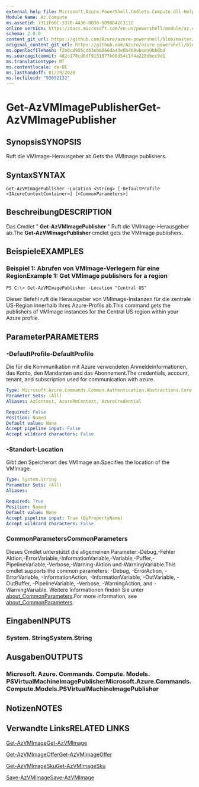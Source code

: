 ```yaml
---
external help file: Microsoft.Azure.PowerShell.Cmdlets.Compute.dll-Help.xml
Module Name: Az.Compute
ms.assetid: 7311F66C-3370-4436-8030-6D98D42C3112
online version: https://docs.microsoft.com/en-us/powershell/module/az.compute/get-azvmimagepublisher
schema: 2.0.0
content_git_url: https://github.com/Azure/azure-powershell/blob/master/src/Compute/Compute/help/Get-AzVMImagePublisher.md
original_content_git_url: https://github.com/Azure/azure-powershell/blob/master/src/Compute/Compute/help/Get-AzVMImagePublisher.md
ms.openlocfilehash: f2b0cd955cd63eb6066da43e8b468ab4ea9bb0bd
ms.sourcegitcommit: 4d2c178cd6df9151877b08d54c1f4a228dbec9d1
ms.translationtype: MT
ms.contentlocale: de-DE
ms.lasthandoff: 01/29/2020
ms.locfileid: "93652132"
---
```

# <span data-ttu-id="ac7f1-101">Get-AzVMImagePublisher</span><span class="sxs-lookup"><span data-stu-id="ac7f1-101">Get-AzVMImagePublisher</span></span>

## <span data-ttu-id="ac7f1-102">Synopsis</span><span class="sxs-lookup"><span data-stu-id="ac7f1-102">SYNOPSIS</span></span>
<span data-ttu-id="ac7f1-103">Ruft die VMImage-Herausgeber ab.</span><span class="sxs-lookup"><span data-stu-id="ac7f1-103">Gets the VMImage publishers.</span></span>

## <span data-ttu-id="ac7f1-104">Syntax</span><span class="sxs-lookup"><span data-stu-id="ac7f1-104">SYNTAX</span></span>

```
Get-AzVMImagePublisher -Location <String> [-DefaultProfile <IAzureContextContainer>] [<CommonParameters>]
```

## <span data-ttu-id="ac7f1-105">Beschreibung</span><span class="sxs-lookup"><span data-stu-id="ac7f1-105">DESCRIPTION</span></span>
<span data-ttu-id="ac7f1-106">Das Cmdlet " **Get-AzVMImagePublisher** " Ruft die VMImage-Herausgeber ab.</span><span class="sxs-lookup"><span data-stu-id="ac7f1-106">The **Get-AzVMImagePublisher** cmdlet gets the VMImage publishers.</span></span>

## <span data-ttu-id="ac7f1-107">Beispiele</span><span class="sxs-lookup"><span data-stu-id="ac7f1-107">EXAMPLES</span></span>

### <span data-ttu-id="ac7f1-108">Beispiel 1: Abrufen von VMImage-Verlegern für eine Region</span><span class="sxs-lookup"><span data-stu-id="ac7f1-108">Example 1: Get VMImage publishers for a region</span></span>
```
PS C:\> Get-AzVMImagePublisher -Location "Central US"
```

<span data-ttu-id="ac7f1-109">Dieser Befehl ruft die Herausgeber von VMImage-Instanzen für die zentrale US-Region innerhalb Ihres Azure-Profils ab.</span><span class="sxs-lookup"><span data-stu-id="ac7f1-109">This command gets the publishers of VMImage instances for the Central US region within your Azure profile.</span></span>

## <span data-ttu-id="ac7f1-110">Parameter</span><span class="sxs-lookup"><span data-stu-id="ac7f1-110">PARAMETERS</span></span>

### <span data-ttu-id="ac7f1-111">-DefaultProfile</span><span class="sxs-lookup"><span data-stu-id="ac7f1-111">-DefaultProfile</span></span>
<span data-ttu-id="ac7f1-112">Die für die Kommunikation mit Azure verwendeten Anmeldeinformationen, das Konto, den Mandanten und das Abonnement.</span><span class="sxs-lookup"><span data-stu-id="ac7f1-112">The credentials, account, tenant, and subscription used for communication with azure.</span></span>

```yaml
Type: Microsoft.Azure.Commands.Common.Authentication.Abstractions.Core.IAzureContextContainer
Parameter Sets: (All)
Aliases: AzContext, AzureRmContext, AzureCredential

Required: False
Position: Named
Default value: None
Accept pipeline input: False
Accept wildcard characters: False
```

### <span data-ttu-id="ac7f1-113">-Standort</span><span class="sxs-lookup"><span data-stu-id="ac7f1-113">-Location</span></span>
<span data-ttu-id="ac7f1-114">Gibt den Speicherort des VMImage an.</span><span class="sxs-lookup"><span data-stu-id="ac7f1-114">Specifies the location of the VMImage.</span></span>

```yaml
Type: System.String
Parameter Sets: (All)
Aliases:

Required: True
Position: Named
Default value: None
Accept pipeline input: True (ByPropertyName)
Accept wildcard characters: False
```

### <span data-ttu-id="ac7f1-115">CommonParameters</span><span class="sxs-lookup"><span data-stu-id="ac7f1-115">CommonParameters</span></span>
<span data-ttu-id="ac7f1-116">Dieses Cmdlet unterstützt die allgemeinen Parameter:-Debug,-Fehler Aktion,-ErrorVariable,-InformationVariable,-Variable,-Puffer,-PipelineVariable,-Verbose,-Warning-Aktion und-WarningVariable.</span><span class="sxs-lookup"><span data-stu-id="ac7f1-116">This cmdlet supports the common parameters: -Debug, -ErrorAction, -ErrorVariable, -InformationAction, -InformationVariable, -OutVariable, -OutBuffer, -PipelineVariable, -Verbose, -WarningAction, and -WarningVariable.</span></span> <span data-ttu-id="ac7f1-117">Weitere Informationen finden Sie unter [about_CommonParameters](https://go.microsoft.com/fwlink/?LinkID=113216).</span><span class="sxs-lookup"><span data-stu-id="ac7f1-117">For more information, see [about_CommonParameters](https://go.microsoft.com/fwlink/?LinkID=113216).</span></span>

## <span data-ttu-id="ac7f1-118">Eingaben</span><span class="sxs-lookup"><span data-stu-id="ac7f1-118">INPUTS</span></span>

### <span data-ttu-id="ac7f1-119">System. String</span><span class="sxs-lookup"><span data-stu-id="ac7f1-119">System.String</span></span>

## <span data-ttu-id="ac7f1-120">Ausgaben</span><span class="sxs-lookup"><span data-stu-id="ac7f1-120">OUTPUTS</span></span>

### <span data-ttu-id="ac7f1-121">Microsoft. Azure. Commands. Compute. Models. PSVirtualMachineImagePublisher</span><span class="sxs-lookup"><span data-stu-id="ac7f1-121">Microsoft.Azure.Commands.Compute.Models.PSVirtualMachineImagePublisher</span></span>

## <span data-ttu-id="ac7f1-122">Notizen</span><span class="sxs-lookup"><span data-stu-id="ac7f1-122">NOTES</span></span>

## <span data-ttu-id="ac7f1-123">Verwandte Links</span><span class="sxs-lookup"><span data-stu-id="ac7f1-123">RELATED LINKS</span></span>

[<span data-ttu-id="ac7f1-124">Get-AzVMImage</span><span class="sxs-lookup"><span data-stu-id="ac7f1-124">Get-AzVMImage</span></span>](./Get-AzVMImage.md)

[<span data-ttu-id="ac7f1-125">Get-AzVMImageOffer</span><span class="sxs-lookup"><span data-stu-id="ac7f1-125">Get-AzVMImageOffer</span></span>](./Get-AzVMImageOffer.md)

[<span data-ttu-id="ac7f1-126">Get-AzVMImageSku</span><span class="sxs-lookup"><span data-stu-id="ac7f1-126">Get-AzVMImageSku</span></span>](./Get-AzVMImageSku.md)

[<span data-ttu-id="ac7f1-127">Save-AzVMImage</span><span class="sxs-lookup"><span data-stu-id="ac7f1-127">Save-AzVMImage</span></span>](./Save-AzVMImage.md)


